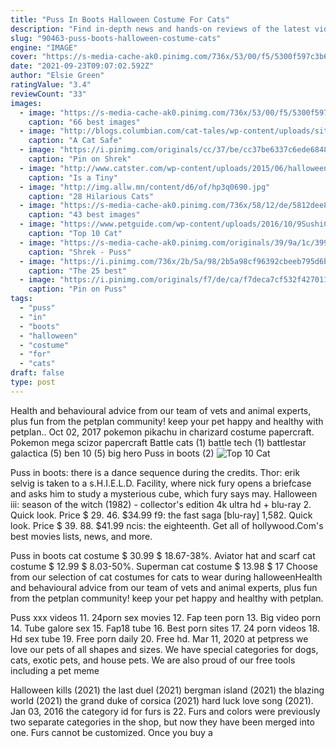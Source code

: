 ```yaml
---
title: "Puss In Boots Halloween Costume For Cats"
description: "Find in-depth news and hands-on reviews of the latest video games, video consoles and accessories."
slug: "90463-puss-boots-halloween-costume-cats"
engine: "IMAGE"
cover: "https://s-media-cache-ak0.pinimg.com/736x/53/00/f5/5300f597c3b6946d3680c716c7b21ab2.jpg"
date: "2021-09-23T09:07:02.592Z"
author: "Elsie Green"
ratingValue: "3.4"
reviewCount: "33"
images:
  - image: "https://s-media-cache-ak0.pinimg.com/736x/53/00/f5/5300f597c3b6946d3680c716c7b21ab2.jpg"
    caption: "66 best images"
  - image: "http://blogs.columbian.com/cat-tales/wp-content/uploads/sites/43/2016/10/Buttons_4578.jpg"
    caption: "A Cat Safe"
  - image: "https://i.pinimg.com/originals/cc/37/be/cc37be6337c6ede6848b5b420c6d8deb.jpg"
    caption: "Pin on Shrek"
  - image: "http://www.catster.com/wp-content/uploads/2015/06/halloween-costume-hat-for-cat-beret.jpg"
    caption: "Is a Tiny"
  - image: "http://img.allw.mn/content/d6/of/hp3q0690.jpg"
    caption: "28 Hilarious Cats"
  - image: "https://s-media-cache-ak0.pinimg.com/736x/58/12/de/5812dee84099c7a999335d2af1c525af.jpg"
    caption: "43 best images"
  - image: "https://www.petguide.com/wp-content/uploads/2016/10/9SushiCatCostume.jpg"
    caption: "Top 10 Cat"
  - image: "https://s-media-cache-ak0.pinimg.com/originals/39/9a/1c/399a1c1c7de2040632829c4f1d4ae533.jpg"
    caption: "Shrek - Puss"
  - image: "https://i.pinimg.com/736x/2b/5a/98/2b5a98cf96392cbeeb795d6b5f9d4108--cat-costumes-halloween-costumes.jpg"
    caption: "The 25 best"
  - image: "https://i.pinimg.com/originals/f7/de/ca/f7deca7cf532f42701114cfc9cf9a375.png"
    caption: "Pin on Puss"
tags:
  - "puss"
  - "in"
  - "boots"
  - "halloween"
  - "costume"
  - "for"
  - "cats"
draft: false
type: post
---
```


Health and behavioural advice from our team of vets and animal experts, plus fun from the petplan community! keep your pet happy and healthy with petplan.. Oct 02, 2017 pokemon pikachu in charizard costume papercraft. Pokemon mega scizor papercraft  Battle cats (1) battle tech (1) battlestar galactica (5) ben 10 (5) big hero Puss in boots (2)
![Top 10 Cat](https://www.petguide.com/wp-content/uploads/2016/10/9SushiCatCostume.jpg "Top 10 Cat")

Puss in boots: there is a dance sequence during the credits. Thor: erik selvig is taken to a s.H.I.E.L.D. Facility, where nick fury opens a briefcase and asks him to study a mysterious cube, which fury says may. Halloween iii: season of the witch (1982) - collector&#39;s edition 4k ultra hd + blu-ray 2. Quick look. Price $ 29. 46. $34.99 f9: the fast saga [blu-ray] 1,582. Quick look. Price $ 39. 88. $41.99 ncis: the eighteenth. Get all of hollywood.Com&#39;s best movies lists, news, and more.
<!--inArticleAds-->

<!--galleryOne-->

Puss in boots cat costume $ 30.99 $ 18.67-38%. Aviator hat and scarf cat costume $ 12.99 $ 8.03-50%. Superman cat costume $ 13.98  $ 17  Choose from our selection of cat costumes for cats to wear during halloweenHealth and behavioural advice from our team of vets and animal experts, plus fun from the petplan community! keep your pet happy and healthy with petplan.
<!--inArticleAds-->

<!--galleryTwo-->

Puss xxx videos 11. 24porn sex movies 12. Fap teen porn 13. Big video porn 14. Tube galore sex 15. Fap18 tube 16. Best porn sites 17. 24 porn videos 18. Hd sex tube 19. Free porn daily 20. Free hd. Mar 11, 2020 at petpress we love our pets of all shapes and sizes. We have special categories for dogs, cats, exotic pets, and house pets. We are also proud of our free tools including a pet meme
<!--galleryThree-->

Halloween kills (2021) the last duel (2021) bergman island (2021) the blazing world (2021) the grand duke of corsica (2021) hard luck love song (2021). Jan 03, 2016 the category id for furs is 22. Furs and colors were previously two separate categories in the shop, but now they have been merged into one. Furs cannot be customized. Once you buy a